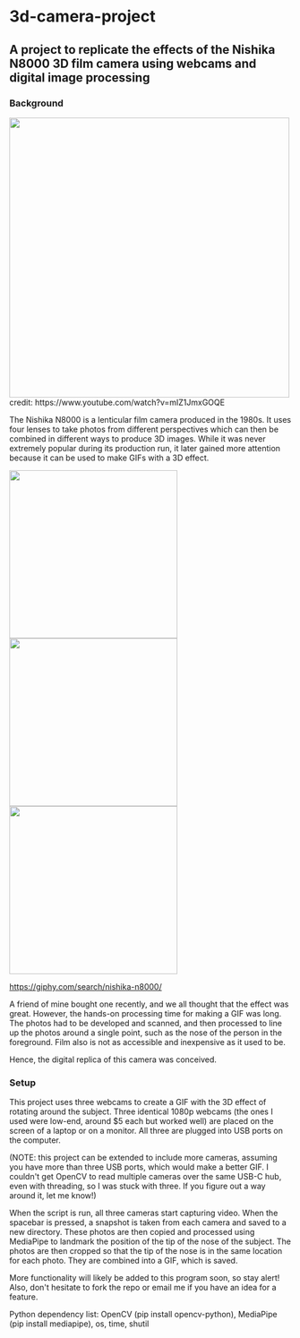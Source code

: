 # 3d-camera-project

## A project to replicate the effects of the Nishika N8000 3D film camera using webcams and digital image processing

### Background

<img src="https://user-images.githubusercontent.com/75865953/133840445-2cd9be74-6fbb-4a1a-901d-a964d3512bcc.png" width="500">
credit: https://www.youtube.com/watch?v=mIZ1JmxGOQE

The Nishika N8000 is a lenticular film camera produced in the 1980s. It uses four lenses to take photos from different perspectives
which can then be combined in different ways to produce 3D images. While it was never extremely popular during its production
run, it later gained more attention because it can be used to make GIFs with a 3D effect. 

<img src="https://user-images.githubusercontent.com/75865953/133842282-cab76bac-8a5b-4f52-b565-2c3ebc718555.gif" width="300"> <img src="https://user-images.githubusercontent.com/75865953/133843048-a6036e94-2912-4aa0-a291-febea2c95065.gif" width="300"> <img src="https://user-images.githubusercontent.com/75865953/133843057-fa6e1e22-856a-45fb-bb88-70d4b83a7ac5.gif" width="300">

https://giphy.com/search/nishika-n8000/

A friend of mine bought one recently, and we all thought that the effect was great. However, the hands-on processing time for making
a GIF was long. The photos had to be developed and scanned, and then processed to line up the photos around a single point, such as
the nose of the person in the foreground. Film also is not as accessible and inexpensive as it used to be. 

Hence, the digital replica of this camera was conceived. 

### Setup

This project uses three webcams to create a GIF with the 3D effect of rotating around the subject. Three identical 1080p webcams
(the ones I used were low-end, around $5 each but worked well) are placed on the screen of a laptop or on a monitor. All three are
plugged into USB ports on the computer.

(NOTE: this project can be extended to include more cameras, assuming you have more than three USB ports, which would make a better GIF. 
I couldn't get OpenCV to read multiple cameras over the same USB-C hub, even with threading, so I was stuck with three. 
If you figure out a way around it, let me know!)

When the script is run, all three cameras start capturing video. When the spacebar is pressed, a snapshot is taken from each camera
and saved to a new directory. These photos are then copied and processed using MediaPipe to landmark the position of the tip of the
nose of the subject. The photos are then cropped so that the tip of the nose is in the same location for each photo. They are
combined into a GIF, which is saved.

More functionality will likely be added to this program soon, so stay alert! Also, don't hesitate to fork the repo or email me if you have 
an idea for a feature.

Python dependency list: OpenCV (pip install opencv-python), MediaPipe (pip install mediapipe), os, time, shutil
